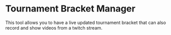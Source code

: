 # Tournament Bracket Manager

This tool allows you to have a live updated tournament bracket that can also record and show videos from a twitch stream.
